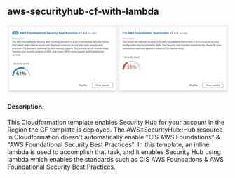 ## aws-securityhub-cf-with-lambda

![Overview](./images/securityhub.png)

#### Description:  
<p> This Cloudformation template enables Security Hub for your account in the Region the CF template is deployed.
The AWS::SecurityHub::Hub resource in Cloudformation doesn't automatically enable "CIS AWS Foundations" & "AWS Foundational Security Best Practices".
In this template, an inline lambda is used to accomplish that task, and it enables Security Hub using lambda which enables the standards such as CIS AWS Foundations & AWS Foundational Security Best Practices. </p>
